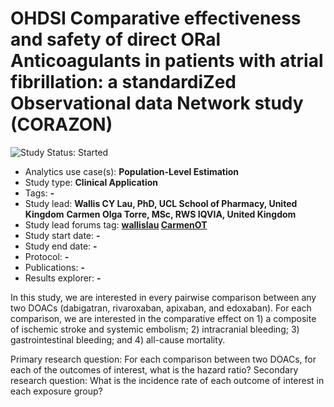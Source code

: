OHDSI Comparative effectiveness and safety of direct ORal Anticoagulants in patients with atrial fibrillation: a standardiZed Observational data Network study (CORAZON)
=============

<img src="https://img.shields.io/badge/Study%20Status-Started-blue.svg" alt="Study Status: Started">

- Analytics use case(s): **Population-Level Estimation**
- Study type: **Clinical Application**
- Tags: **-**
- Study lead: **Wallis CY Lau, PhD, UCL School of Pharmacy, United Kingdom**
              **Carmen Olga Torre, MSc, RWS IQVIA, United Kingdom**
- Study lead forums tag: **[wallislau](https://forums.ohdsi.org/u/wallislau) [CarmenOT](https://forums.ohdsi.org/u/carmenot)**
- Study start date: **-**
- Study end date: **-**
- Protocol: **-**
- Publications: **-**
- Results explorer: **-**

In this study, we are interested in every pairwise comparison between any two DOACs (dabigatran, rivaroxaban, apixaban, and edoxaban). For each comparison, we are interested in the comparative effect on 1) a composite of ischemic stroke and systemic embolism; 2) intracranial bleeding; 3) gastrointestinal bleeding; and 4) all-cause mortality. 

Primary research question: For each comparison between two DOACs, for each of the outcomes of interest, what is the hazard ratio? 
Secondary research question: What is the incidence rate of each outcome of interest in each exposure group? 


